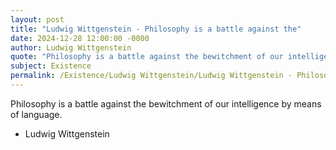 ```yaml
---
layout: post
title: "Ludwig Wittgenstein - Philosophy is a battle against the"
date: 2024-12-28 12:00:00 -0000
author: Ludwig Wittgenstein
quote: "Philosophy is a battle against the bewitchment of our intelligence by means of language."
subject: Existence
permalink: /Existence/Ludwig Wittgenstein/Ludwig Wittgenstein - Philosophy is a battle against the
---
```


Philosophy is a battle against the bewitchment of our intelligence by means of language.

- Ludwig Wittgenstein
